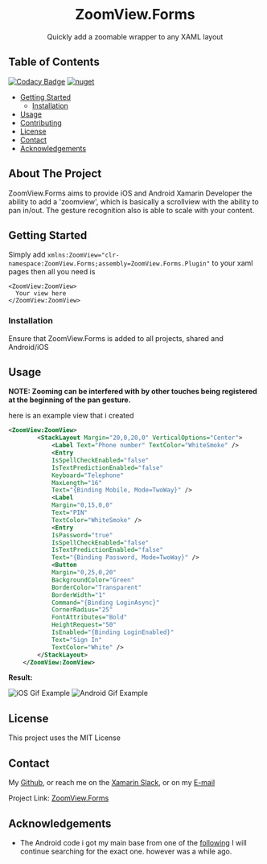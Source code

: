 
<br />
<p align="center">
  <h1 align="center">ZoomView.Forms</h3>
  <p align="center">
  Quickly add a zoomable wrapper to any XAML layout
    <br />
  </p>
</p>


<!-- TABLE OF CONTENTS -->

## Table of Contents

[![Codacy Badge](https://app.codacy.com/project/badge/Grade/ae337590962b4e28955d14f745f93b13)](https://www.codacy.com/manual/LuckyDucko/ZoomView.Forms?utm_source=github.com&amp;utm_medium=referral&amp;utm_content=LuckyDucko/ZoomView.Forms&amp;utm_campaign=Badge_Grade)
[![nuget](https://img.shields.io/nuget/v/ZoomView.Forms.svg)](https://www.nuget.org/packages/ZoomView.Forms)

* [Getting Started](#getting-started)
  * [Installation](#installation)
* [Usage](#usage)
* [Contributing](#contributing)
* [License](#license)
* [Contact](#contact)
* [Acknowledgements](#acknowledgements)


<!-- ABOUT THE PROJECT -->
## About The Project

ZoomView.Forms aims to provide iOS and Android Xamarin Developer the ability to add a 'zoomview', which is basically a scrollview with the ability to pan in/out.
The gesture recognition also is able to scale with your content.


<!-- GETTING STARTED -->
## Getting Started

Simply add `xmlns:ZoomView="clr-namespace:ZoomView.Forms;assembly=ZoomView.Forms.Plugin"` to your xaml pages
then all you need is 
```
<ZoomView:ZoomView>
  Your view here
</ZoomView:ZoomView>
```

### Installation
Ensure that ZoomView.Forms is added to all projects, shared and Android/iOS

<!-- USAGE EXAMPLES -->
## Usage

**NOTE: Zooming can be interfered with by other touches being registered at the beginning of the pan gesture.**

here is an example view that i created
```XML
<ZoomView:ZoomView>
		<StackLayout Margin="20,0,20,0" VerticalOptions="Center">
			<Label Text="Phone number" TextColor="WhiteSmoke" />
			<Entry
            IsSpellCheckEnabled="false"
            IsTextPredictionEnabled="false"
            Keyboard="Telephone"
            MaxLength="16"
            Text="{Binding Mobile, Mode=TwoWay}" />
			<Label
            Margin="0,15,0,0"
            Text="PIN"
            TextColor="WhiteSmoke" />
			<Entry
            IsPassword="true"
            IsSpellCheckEnabled="false"
            IsTextPredictionEnabled="false"
            Text="{Binding Password, Mode=TwoWay}" />
			<Button
            Margin="0,25,0,20"
            BackgroundColor="Green"
            BorderColor="Transparent"
            BorderWidth="1"
            Command="{Binding LoginAsync}"
            CornerRadius="25"
            FontAttributes="Bold"
            HeightRequest="50"
            IsEnabled="{Binding LoginEnabled}"
            Text="Sign In"
            TextColor="White" />
		</StackLayout>
	</ZoomView:ZoomView>
```
**Result:**


![iOS Gif Example](https://j.gifs.com/q74W92.gif)
![Android Gif Example](https://j.gifs.com/oV4WPj.gif)


<!-- LICENSE -->
## License

This project uses the MIT License

<!-- CONTACT -->
## Contact

My [Github](https://github.com/LuckyDucko),
or reach me on the [Xamarin Slack](https://xamarinchat.herokuapp.com/),
or on my [E-mail](tyson@logchecker.com.au)

Project Link: [ZoomView.Forms](https://github.com/LuckyDucko/ZoomView.Forms)


<!-- ACKNOWLEDGEMENTS -->
## Acknowledgements
* The Android code i got my main base from one of the [following](https://stackoverflow.com/search?q=zoomable+android+view&s=f3c43e0e-79a6-4529-a3ea-adf8f8f3ab14)
I will continue searching for the exact one. however was a while ago.
